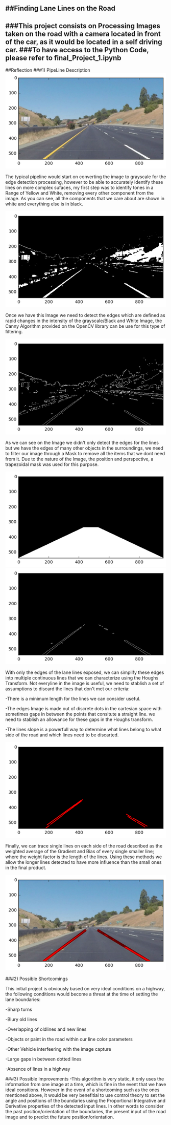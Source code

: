 [Image1]:./supportImages/original.png "Original"
[Image2]:./supportImages/YW.png "First Step"
[Image3]:./supportImages/Edges.png "Edges"
[Image4]:./supportImages/Mask.png "Mask"
[Image5]:./supportImages/MaskedEdges.png "Masked Edges"
[Image6]:./supportImages/AllLines.png "All the Lines"
[Image7]:./supportImages/Final.png "Final Image"
##**Finding Lane Lines on the Road**
---
###This project consists on Processing Images taken on the road with a camera located in front of the car, as it would be located in a self driving car.
###To have access to the Python Code, please refer to final_Project_1.ipynb
---
##Reflection
###1) PipeLine Description
![Image1]

The typical pipeline would start on converting the image to grayscale for the edge detection processing, however to be able to accurately identify these lines on more complex sufaces, my first step was to identify tones in a Range of Yellow and White, removing every other component from the image. As you can see, all the components that we care about are shown in white and everything else is in black.

![Image2]

Once we have this Image we need to detect the edges which are defined as rapid changes in the intensity of the grayscale/Black and White Image, the Canny Algorithm provided on the OpenCV library can be use for this type of filtering.

![Image3]

As we can see on the Image we didn't only detect the edges for the lines but we have the edges of many other objects in the surroundings, we need to filter our image through a Mask to remove all the items that we dont need from it. Due to the nature of the Image, the position and perspective, a trapezoidal mask was used for this purpose.

![Image4] 
![Image5]

With only the edges of the lane lines exposed, we can simplify these edges into multiple continuous lines that we can characterize using the Houghs Transform. Not everyline in the image is useful, we need to stablish a set of assumptions to discard the lines that don't met our criteria:

-There is a minimum length for the lines we can consider useful.

-The edges Image is made out of discrete dots in the cartesian space with sometimes gaps in between the points that consitute a straight line. we need to stablish an allowance for these gaps in the Houghs transform.

-The lines slope is a powerfull way to determine what lines belong to what side of the road and which lines need to be discarted.

![Image6]

Finally, we can trace single lines on each side of the road described as the weighted average of the Gradient and Bias of every single smaller line; where the weight factor is the length of the lines. Using these methods we allow the longer lines detected to have more influence than the small ones in the final product.

![Image7]

###2) Possible Shortcomings

This initial project is obviously based on very ideal conditions on a highway, the following conditions would become a threat at the time of setting the lane boundaries:

-Sharp turns

-Blury old lines

-Overlapping of oldlines and new lines

-Objects or paint in the road within our line color parameters

-Other Vehicle interfeering with the image capture

-Large gaps in between dotted lines

-Absence of lines in a highway


###3) Possible Improvements
-This algorithm is very static, it only uses the information from one image at a time, which is fine in the event that we have ideal consitions. However in the event of a shortcoming such as the ones mentioned above, it would be very benefitial to use control theory to set the angle and positions of the boundaries using the Proportional Integrative and Derivative properties of the detected input lines. In other words to consider the past position/orientation of the boundaries, the present input of the road image and to predict the future position/orientation.

